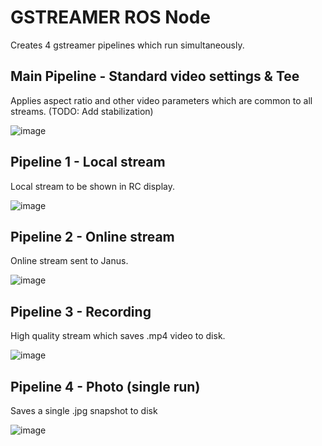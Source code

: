 # GSTREAMER ROS Node

Creates 4 gstreamer pipelines which run simultaneously.

## Main Pipeline - Standard video settings & Tee

Applies aspect ratio and other video parameters which are common to all streams.
(TODO: Add stabilization)

![image](./src/pipe_diagrams/TeePipe.png)

## Pipeline 1 - Local stream

Local stream to be shown in RC display.

![image](./src/pipe_diagrams/pipe_t1.png)

## Pipeline 2 - Online stream

Online stream sent to Janus.

![image](./src/pipe_diagrams/pipe_t2.png)

## Pipeline 3 - Recording

High quality stream which saves .mp4 video to disk.

![image](./src/pipe_diagrams/pipe_t3.png)

## Pipeline 4 - Photo (single run)

Saves a single .jpg snapshot to disk

![image](./src/pipe_diagrams/pipe_t4.png)
